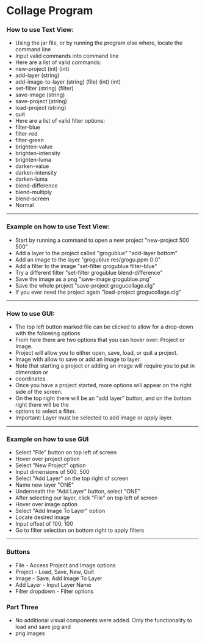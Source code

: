# Collage Program

### How to use Text View:

- Using the jar file, or by running the program else where, locate the command line
- Input valid commands into command line
- Here are a list of valid commands:
- new-project (int) (int)
- add-layer (string)
- add-image-to-layer (string) (file) (int) (int)
- set-filter (string) (filter)
- save-image (string)
- save-project (string)
- load-project (string)
- quit
- Here are a list of valid filter options:
- filter-blue
- filter-red
- filter-green
- brighten-value
- brighten-intensity
- brighten-luma
- darken-value
- darken-intensity
- darken-luma
- blend-difference
- blend-multiply
- blend-screen
- Normal

---

### Example on how to use Text View:

- Start by running a command to open a new project "new-project 500 500"
- Add a layer to the project called "grogublue" "add-layer bottom"
- Add an image to the layer "grogublue res/grogu.ppm 0 0"
- Add a filter to the image "set-filter grogublue filter-blue"
- Try a different filter "set-filter grogublue blend-difference"
- Save the image as a png "save-image grogublue.png"
- Save the whole project "save-project grogucollage.clg"
- If you ever need the project again "load-project grogucollage.clg"

---

### How to use GUI:

- The top left button marked file can be clicked to allow for a drop-down with the following options
- From here there are two options that you can hover over: Project or Image.
- Project will allow you to either open, save, load, or quit a project.
- Image with allow to save or add an image to layer.
- Note that starting a project or adding an image will require you to put in dimension or 
- coordinates.
- Once you have a project started, more options will appear on the right side of the screen.
- On the top right there will be an "add layer" button, and on the bottom right there will be the
- options to select a filter.
- Important: Layer must be selected to add image or apply layer.

---

### Example on how to use GUI

- Select "File" button on top left of screen
- Hover over project option
- Select "New Project" option
- Input dimensions of 500, 500
- Select "Add Layer" on the top right of screen
- Name new layer "ONE"
- Underneath the "Add Layer" button, select "ONE"
- After selecting our layer, click "File" on top left of screen
- Hover over image option
- Select "Add Image To Layer" option
- Locate desired image
- Input offset of 100, 100
- Go to filter selection on bottom right to apply filters

---

### Buttons

- File - Access Project and Image options
- Project - Load, Save, New, Quit
- Image - Save, Add Image To Layer
- Add Layer - Input Layer Name
- Filter dropdown - Filter options

### Part Three

- No additional visual components were added. Only the functionality to load and save jpg and 
- png images
